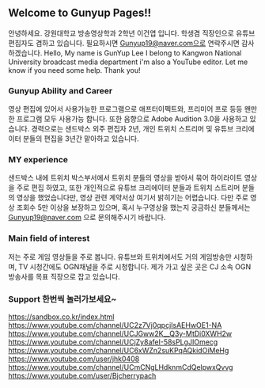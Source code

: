 ## Welcome to Gunyup Pages!!

안녕하세요. 강원대학교 방송영상학과 2학년 이건엽 입니다. 학생겸 직장인으로 유튜브 편집자도 겸하고 있습니다. 필요하시면 Gunyup19@naver.com으로 연락주시면 감사하겠습니다.
Hello, My name is GunYup Lee I belong to Kangwon National University broadcast media department i'm also a YouTube editor. Let me know if you need some help. Thank you!

### Gunyup Ability and Career

영상 편집에 있어서 사용가능한 프로그램으로 애프터이펙트와, 프리미어 프로 등등 왠만한 프로그램 모두 사용가능 합니다. 또한 음향으로 Adobe Audition 3.0을 사용하고 있습니다.
경력으로는 샌드박스 외주 편집자 2년, 개인 트위치 스트리머 및 유튜브 크리에이터 분들의 편집을 3년간 맡아하고 있습니다.

### MY experience

샌드박스 내에 트위치 박스부서에서 트위치 분들의 영상을 받아서 묶어 하이라이트 영상을 주로 편집 하였고, 또한 개인적으로 유튜브 크리에이터 분들과 트위치 스트리머 분들의 영상을 했었습니다만, 영상 관련 계약서상 여기서 밝히기는 어렵습니다. 다만 주로 영상 조회수 5만 이상을 보장하고 있으며, 혹시 누구영상을 했는지 궁금하신 분들께서는 Gunyup19@naver.com 으로 문의해주시기 바랍니다.

### Main field of interest 

저는 주로 게임 영상들을 주로 봅니다. 유튜브와 트위치에서도 거의 게임방송만 시청하며, TV 시청간에도 OGN채널을 주로 시청합니다.
제가 가고 싶은 곳은 CJ 소속 OGN 방송사를 목표 직장으로 잡고 있습니다.

### Support 한번씩 놀러가보세요~

<https://sandbox.co.kr/index.html>
<https://www.youtube.com/channel/UC2z7Vj0qpcjIsAEHwOE1-NA>
<https://www.youtube.com/channel/UCJGww2K__Q3y-MtDi0XWH2w>
<https://www.youtube.com/channel/UCjZy8afeI-58sPLgJIOmecg>
<https://www.youtube.com/channel/UC6xWZn2suKPqAQkidOiMeHg>
<https://www.youtube.com/user/jhk0408>
<https://www.youtube.com/channel/UCmCNgLHdknmCdQelpwxQvvg>
<https://www.youtube.com/user/Bjcherrypach>
